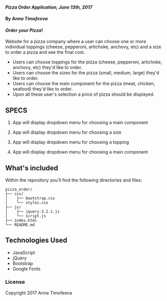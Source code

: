 #### _Pizza Order Application, June 13th, 2017_

#### By _**Anna Timofeeva**_

#### _Order your Pizza!_

Website for a pizza company where a user can choose one or more individual toppings (cheese, pepperoni, artichoke, anchovy, etc) and a size to order a pizza and see the final cost.


* Users can choose toppings for the pizza (cheese, pepperoni, artichoke, anchovy, etc) they'd like to order.
* Users can choose the sizes for the pizza (small, medium, large) they'd like to order.
* Users can choose the main component for the pizza (meat, chicken, seafood) they'd like to order.
* Upon all these user's selection a price of pizza should be displayed.

## SPECS

1. App will display dropdown menu for choosing a main component

2. App will display dropdown menu for choosing a size

3. App will display dropdown menu for choosing a topping

4. App will display dropdown menu for choosing a main component


## What's included
Within the repository you'll find the following directories and files:

```
pizza_order/
├── css/
│    ├── bootstrap.css
│    └── styles.css
├── js/
│    ├── jquery-3.2.1.js
│    └── script.js
├── index.html
└── README.md
```


## Technologies Used
* JavaScript
* jQuery
* Bootstrap
* Google Fonts

### License
Copyright 2017 Anna Timofeeva  

